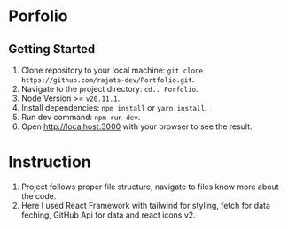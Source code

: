 # Porfolio

## Getting Started

1. Clone repository to your local machine: `git clone https://github.com/rajats-dev/Portfolio.git`.
2. Navigate to the project directory: `cd.. Porfolio`.
3. Node Version >= `v20.11.1`.
4. Install dependencies: `npm install` or `yarn install`.
5. Run dev command: `npm run dev`.
6. Open [http://localhost:3000](http://localhost:3000) with your browser to see the result.

# Instruction

1. Project follows proper file structure, navigate to files know more about the code.
2. Here I used React Framework with tailwind for styling, fetch for data feching, GitHub Api for data and react icons v2.
